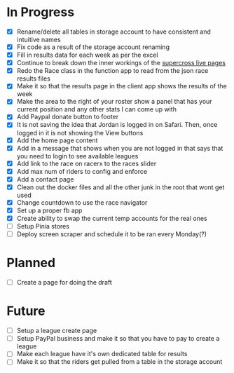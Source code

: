 # In Progress

- [x] Rename/delete all tables in storage account to have consistent and intuitive names
- [x] Fix code as a result of the storage account renaming
- [x] Fill in results data for each week as per the excel
- [x] Continue to break down the inner workings of the [supercross live pages](Supercross-Live.md)
- [x] Redo the Race class in the function app to read from the json race results files
- [x] Make it so that the results page in the client app shows the results of the week
- [x] Make the area to the right of your roster show a panel that has your current position and any other stats I can come up with
- [x] Add Paypal donate button to footer
- [x] It is not saving the idea that Jordan is logged in on Safari. Then, once logged in it is not showing the View buttons
- [x] Add the home page content
- [x] Add in a message that shows when you are not logged in that says that you need to login to see available leagues
- [x] Add link to the race on racerx to the races slider
- [x] Add max num of riders to config and enforce
- [x] Add a contact page 
- [x] Clean out the docker files and all the other junk in the root that wont get used
- [x] Change countdown to use the race navigator
- [x] Set up a proper fb app
- [x] Create ability to swap the current temp accounts for the real ones
- [ ] Setup Pinia stores
- [ ] Deploy screen scraper and schedule it to be ran every Monday(?)

# Planned

- [ ] Create a page for doing the draft

# Future

- [ ] Setup a league create page
- [ ] Setup PayPal business and make it so that you have to pay to create a league
- [ ] Make each league have it's own dedicated table for results
- [ ] Make it so that the riders get pulled from a table in the storage account